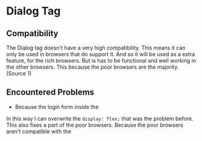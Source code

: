 # Dialog Tag

## Compatibility
The Dialog tag doesn't have a very high compatibility. This means it can only be used in browsers that do support it.
And so it will be used as a extra feature, for the rich browsers. But is has to be functional and well working
in the other browsers. This because the poor browsers are the majority. (Source 1)

## Encountered Problems
* Because the login form inside the <dialog> tag is style with `display: flex;`
The standard styling a <dialog> tag adds with the JavaScript functions, won't work.
The given `display: flex;` overwrites the `display: none;` that is given to the `dialog:not([open]);`
I solved this problem like this:
	```
	dialog#login:not([open]) {
		display: none;
	}
	```
In this way I can overwrite the `display: flex;` that was the problem before.
This also fixes a part of the poor browsers. Because the poor browsers aren't compatible
with the <dialog> tag. They also won't add the `display: none;` style. And in this way, it 
will be shown

## Poor Browser Fixes
* To fix ...

## Sources
1. [Can I Use](http://caniuse.com/#search=dialog)
